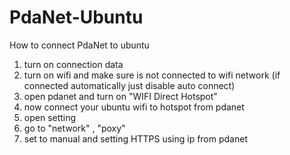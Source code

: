 # PdaNet-Ubuntu

How to connect PdaNet to ubuntu
1. turn on connection data
2. turn on wifi and make sure is not connected to wifi network (if connected automatically just disable auto connect)
3. open pdanet and turn on "WIFI Direct Hotspot"
4. now connect your ubuntu wifi to hotspot from pdanet
5. open setting
6. go to "network" , "poxy"
7. set to manual and setting HTTPS using ip from pdanet
